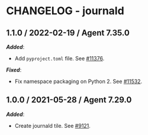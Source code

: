 # CHANGELOG - journald

## 1.1.0 / 2022-02-19 / Agent 7.35.0

***Added***: 

* Add `pyproject.toml` file. See [#11376](https://github.com/DataDog/integrations-core/pull/11376).

***Fixed***: 

* Fix namespace packaging on Python 2. See [#11532](https://github.com/DataDog/integrations-core/pull/11532).


## 1.0.0 / 2021-05-28 / Agent 7.29.0

***Added***: 

* Create journald tile. See [#9121](https://github.com/DataDog/integrations-core/pull/9121).


